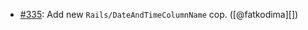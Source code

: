 * [#335](https://github.com/rubocop/rubocop-rails/pull/335): Add new `Rails/DateAndTimeColumnName` cop. ([@fatkodima][])
